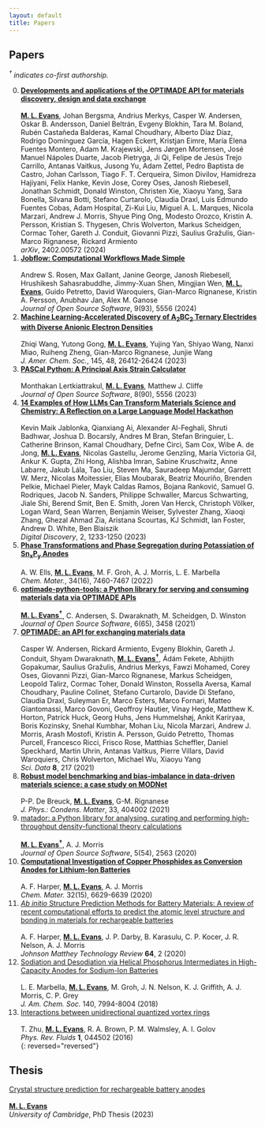 ```yaml
---
layout: default
title: Papers
---
```


## Papers

*<sup>†</sup> indicates co-first authorship.*

0. <a name="14"><a class="title" href="https://doi.org/10.48550/arXiv.2402.00572">**Developments and applications of the OPTIMADE API for materials discovery, design and data exchange**</a></a>   
<a href="https://doi.org/10.48550/arXiv.2402.00572"><i class="ai ai-arxiv"></i></a>  
<u><b>M. L. Evans</b></u>, Johan Bergsma, Andrius Merkys, Casper W. Andersen, Oskar B. Andersson, Daniel Beltrán, Evgeny Blokhin, Tara M. Boland, Rubén Castañeda Balderas, Kamal Choudhary, Alberto Díaz Díaz, Rodrigo Domínguez García, Hagen Eckert, Kristjan Eimre, María Elena Fuentes Montero, Adam M. Krajewski, Jens Jørgen Mortensen, José Manuel Nápoles Duarte, Jacob Pietryga, Ji Qi, Felipe de Jesús Trejo Carrillo, Antanas Vaitkus, Jusong Yu, Adam Zettel, Pedro Baptista de Castro, Johan Carlsson, Tiago F. T. Cerqueira, Simon Divilov, Hamidreza Hajiyani, Felix Hanke, Kevin Jose, Corey Oses, Janosh Riebesell, Jonathan Schmidt, Donald Winston, Christen Xie, Xiaoyu Yang, Sara Bonella, Silvana Botti, Stefano Curtarolo, Claudia Draxl, Luis Edmundo Fuentes Cobas, Adam Hospital, Zi-Kui Liu, Miguel A. L. Marques, Nicola Marzari, Andrew J. Morris, Shyue Ping Ong, Modesto Orozco, Kristin A. Persson, Kristian S. Thygesen, Chris Wolverton, Markus Scheidgen, Cormac Toher, Gareth J. Conduit, Giovanni Pizzi, Saulius Gražulis, Gian-Marco Rignanese, Rickard Armiento  
*arXiv*, 2402.00572 (2024)  
0. <a name="13"><a class="title" href="https://doi.org/10.21105/joss.05995">**Jobflow: Computational Workflows Made Simple**</a></a>  
<a href="https://doi.org/10.21105/joss.05995"><i class="ai ai-doi"></i></a>
<a href="https://doi.org/10.21105/joss.05995"><i class="ai ai-open-access"></i></a>
<a href="https://github.com/materialsproject/jobflow"><i class="fab fa-github"></i></a>  
Andrew S. Rosen, Max Gallant, Janine George, Janosh Riebesell, Hrushikesh
Sahasrabuddhe, Jimmy-Xuan Shen, Mingjian Wen, <u><b>M. L. Evans</b></u>, Guido
Petretto, David Waroquiers, Gian-Marco Rignanese, Kristin A. Persson, Anubhav
Jan, Alex M. Ganose  
*Journal of Open Source Software*, 9(93), 5556 (2024)
0. <a name="12"><a class="title" href="https://doi.org/10.1021/jacs.3c10538">**Machine Learning-Accelerated Discovery of A<sub>2</sub>BC<sub>2</sub> Ternary Electrides with Diverse Anionic Electron Densities**</a></a>  
<a href="https://doi.org/10.1021/jacs.3c10538"><i class="ai ai-doi"></i></a>
<a href="https://doi.org/10.24435/materialscloud:c8-gy"><i class="ai ai-open-data"></i></a>  
Zhiqi Wang, Yutong Gong, <u><b>M. L. Evans</b></u>, Yujing Yan, Shiyao Wang, Nanxi Miao, Ruiheng Zheng, Gian-Marco Rignanese, Junjie Wang  
*J. Amer. Chem. Soc.*, 145, 48, 26412-26424 (2023)
0. <a name="11"><a class="title" href="https://doi.org/10.21105/joss.05556">**PASCal Python: A Principal Axis Strain Calculator**</a></a>  
<a href="https://doi.org/10.21105/joss.05556"><i class="ai ai-doi"></i></a>
<a href="https://doi.org/10.21105/joss.05556"><i class="ai ai-open-access"></i></a>
<a href="https://github.com/MJCliffe/PASCal"><i class="fab fa-github"></i></a>  
Monthakan Lertkiattrakul, <u><b>M. L. Evans</b></u>, Matthew J. Cliffe  
*Journal of Open Source Software*, 8(90), 5556 (2023)
0. <a name="10"><a class="title" href="https://doi.org/10.1039/D3DD00113J">**14 Examples of How LLMs Can Transform Materials Science and Chemistry: A Reflection on a Large Language Model Hackathon**</a></a>  
<a href="https://doi.org/10.1039/D3DD00113J"><i class="ai ai-doi"></i></a>
<a href="https://doi.org/10.1039/D3DD00113J"><i class="ai ai-open-access"></i></a>
<a href="https://arxiv.org/abs/2306.06283"><i class="ai ai-arxiv"></i></a>  
Kevin Maik Jablonka, Qianxiang Ai, Alexander Al-Feghali, Shruti Badhwar, Joshua D. Bocarsly, Andres M Bran, Stefan Bringuier, L. Catherine Brinson, Kamal Choudhary, Defne Circi, Sam Cox, Wibe A. de Jong, <u><b>M. L. Evans</b></u>, Nicolas Gastellu, Jerome Genzling, María Victoria Gil, Ankur K. Gupta, Zhi Hong, Alishba Imran, Sabine Kruschwitz, Anne Labarre, Jakub Lála, Tao Liu, Steven Ma, Sauradeep Majumdar, Garrett W. Merz, Nicolas Moitessier, Elias Moubarak, Beatriz Mouriño, Brenden Pelkie, Michael Pieler, Mayk Caldas Ramos, Bojana Ranković, Samuel G. Rodriques, Jacob N. Sanders, Philippe Schwaller, Marcus Schwarting, Jiale Shi, Berend Smit, Ben E. Smith, Joren Van Herck, Christoph Völker, Logan Ward, Sean Warren, Benjamin Weiser, Sylvester Zhang, Xiaoqi Zhang, Ghezal Ahmad Zia, Aristana Scourtas, KJ Schmidt, Ian Foster, Andrew D. White, Ben Blaiszik  
*Digital Discovery*, 2, 1233-1250 (2023)  
0. <a name="9"><a class="title" href="https://doi.org/10.1021/acs.chemmater.2c01570">**Phase Transformations and Phase Segregation during Potassiation of Sn<sub>x</sub>P<sub>y</sub> Anodes**</a></a>  
<a href="https://doi.org/10.1021/acs.chemmater.2c01570"><i class="ai ai-doi"></i></a>
<a href="https://research.birmingham.ac.uk/en/publications/phase-transformations-and-phase-segregation-during-potassiation-o"><i class="ai ai-open-access"></i></a> 
<a href="https://doi.org/10.5281/zenodo.6546649"><i class="ai ai-open-data"></i></a>  
A. W. Ells, <u><b>M. L. Evans</b></u>, M. F. Groh, A. J. Morris, L. E. Marbella  
*Chem. Mater.*, 34(16), 7460-7467 (2022)  
0. <a name="8"><a class="title" href="https://doi.org/10.21105/joss.03458">**optimade-python-tools: a Python library for serving and consuming materials data via OPTIMADE APIs**</a></a>  
<a href="https://doi.org/10.21105/joss.03458"><i class="ai ai-doi"></i></a>
<a href="https://doi.org/10.21105/joss.03458"><i class="ai ai-open-access"></i></a>
<a href="https://github.com/Materials-Consortia/optimade-python-tools"><i class="fab fa-github"></i></a>  
<u><b>M. L. Evans<sup>†</sup></b></u>, C. Andersen, S. Dwaraknath, M. Scheidgen, D. Winston  
*Journal of Open Source Software*, 6(65), 3458 (2021)  
0. <a name="7"><a class="title" href="https://doi.org/10.1038/s41597-021-00974-z">**OPTIMADE: an API for exchanging materials data**</a></a>  
<a href="https://doi.org/10.1038/s41597-021-00974-z"><i class="ai ai-doi"></i></a>
<a href="https://doi.org/10.1038/s41597-021-00974-z"><i class="ai ai-open-access"></i></a>
<a href="https://github.com/Materials-Consortia/OPTIMADE"><i class="fab fa-github"></i></a>
<a href="https://arxiv.org/abs/2103.02068"><i class="ai ai-arxiv"></i></a>  
Casper W. Andersen, Rickard Armiento, Evgeny Blokhin, Gareth J. Conduit, Shyam Dwaraknath, <u><b>M. L. Evans<sup>†</sup></b></u>, Ádám Fekete, Abhijith Gopakumar, Saulius Gražulis, Andrius Merkys, Fawzi Mohamed, Corey Oses, Giovanni Pizzi, Gian-Marco Rignanese, Markus Scheidgen, Leopold Talirz, Cormac Toher, Donald Winston, Rossella Aversa, Kamal Choudhary, Pauline Colinet, Stefano Curtarolo, Davide Di Stefano, Claudia Draxl, Suleyman Er, Marco Esters, Marco Fornari, Matteo Giantomassi, Marco Govoni, Geoffroy Hautier, Vinay Hegde, Matthew K. Horton, Patrick Huck, Georg Huhs, Jens Hummelshøj, Ankit Kariryaa, Boris Kozinsky, Snehal Kumbhar, Mohan Liu, Nicola Marzari, Andrew J. Morris, Arash Mostofi, Kristin A. Persson, Guido Petretto, Thomas Purcell, Francesco Ricci, Frisco Rose, Matthias Scheffler, Daniel Speckhard, Martin Uhrin, Antanas Vaitkus, Pierre Villars, David Waroquiers, Chris Wolverton, Michael Wu, Xiaoyu Yang  
*Sci. Data* **8**, 217 (2021)  
0. <a name="6"><a class="title" href="https://doi.org/10.1088/1361-648X/ac1280">**Robust model benchmarking and bias-imbalance in data-driven materials science: a case study on MODNet**</a></a>  
<a href="https://doi.org/10.1088/1361-648X/ac1280"><i class="ai ai-doi"></i></a>
<a href="http://hdl.handle.net/2078.1/249927"><i class="ai ai-open-access"></i></a>
<a href="https://arxiv.org/abs/2102.02263"><i class="ai ai-arxiv"></i></a>
<a href="https://zenodo.org/doi/10.5281/zenodo.5109941"><i class="ai ai-open-data"></i></a>
<a href="https://github.com/ml-evs/modnet-matbench"><i class="fab fa-github"></i></a>  
P-P. De Breuck, <u><b>M. L. Evans</b></u>, G-M. Rignanese  
*J. Phys.: Condens. Matter*, 33, 404002 (2021)  
0. <a name="5"><a class="title" href="https://doi.org/10.21105/joss.02563">matador: a Python library for analysing, curating and performing high-throughput density-functional theory calculations</a></a>  
<a href="https://doi.org/10.21105/joss.02563"><i class="ai ai-doi"></i></a>
<a href="https://doi.org/10.21105/joss.02563"><i class="ai ai-open-access"></i></a>
<a href="https://github.com/ml-evs/matador"><i class="fab fa-github"></i></a>  
<u><b>M. L. Evans<sup>†</sup></b></u>, A. J. Morris  
*Journal of Open Source Software*, 5(54), 2563 (2020)  
0. <a class="title" href="https://doi.org/10.1021/acs.chemmater.0c02054">**Computational Investigation of Copper Phosphides as Conversion Anodes for Lithium-Ion Batteries**</a>  
<a href="https://doi.org/10.1021/acs.chemmater.0c02054"><i class="ai ai-doi"></i></a>
<a href="https://pubs.acs.org/doi/10.1021/acs.chemmater.0c02054"><i class="ai ai-open-access"></i></a>
<a href="https://www.github.com/harpaf13/data.copper-phosphides/"><i class="fab fa-github"></i></a>
<a href="https://arxiv.org/abs/2005.05375"><i class="ai ai-arxiv"></i></a>  
A. F. Harper, <u><b>M. L. Evans</b></u>, A. J. Morris  
*Chem. Mater.* 32(15), 6629-6639 (2020)  
0. <a class="title" href="https://doi.org/10.1595/205651320X15742491027978">*Ab initio* Structure Prediction Methods for Battery Materials: A review of recent computational efforts to predict the atomic level structure and bonding in materials for rechargeable batteries</a>  
<a href="https://doi.org/10.1595/205651320X15742491027978"><i class="ai ai-doi"></i></a>
<a href="https://doi.org/10.1595/205651320X15742491027978"><i class="ai ai-open-access"></i></a>  
A. F. Harper, <u><b>M. L. Evans</b></u>, J. P. Darby, B. Karasulu, C. P. Kocer, J. R. Nelson, A. J. Morris  
*Johnson Matthey Technology Review* **64**, 2 (2020)  
0. <a class="title" href="https://dx.doi.org/10.1021/jacs.8b04183">Sodiation and Desodiation via Helical Phosphorus Intermediates in High-Capacity Anodes for Sodium-Ion Batteries</a>  
<a href="https://dx.doi.org/10.1021/jacs.8b04183"><i class="ai ai-doi"></i></a>
<a href="https://pubs.acs.org/doi/10.1021/jacs.8b04183"><i class="ai ai-open-access"></i></a>  
L. E. Marbella, <u><b>M. L. Evans</b></u>, M. Groh, J. N. Nelson, K. J. Griffith, A. J. Morris, C. P. Grey  
*J. Am. Chem. Soc.* 140, 7994-8004 (2018)  
0. <a class="title" href="https://dx.doi.org/10.1103/physrevfluids.1.044502">Interactions between unidirectional quantized vortex rings</a>  
<a href="https://dx.doi.org/10.1103/physrevfluids.1.044502"><i class="ai ai-doi"></i></a>
<a href="https://arxiv.org/abs/1603.04313"><i class="ai ai-arxiv"></i></a>
<a href="https://dx.doi.org/10.1103/physrevfluids.1.044502"><i class="ai ai-open-access"></i></a>  
T. Zhu, <u><b>M. L. Evans</b></u>, R. A. Brown, P. M. Walmsley, A. I. Golov  
*Phys. Rev. Fluids* **1**, 044502 (2016)  
{: reversed="reversed"}

## Thesis

<a class="title" href="https://doi.org/10.17863/CAM.104811">Crystal structure prediction for rechargeable battery anodes</a>  
<a href="https://doi.org/10.17863/CAM.104811"><i class="ai ai-doi"></i></a>  
<u><b>M. L. Evans</b></u>  
*University of Cambridge*, PhD Thesis (2023)
